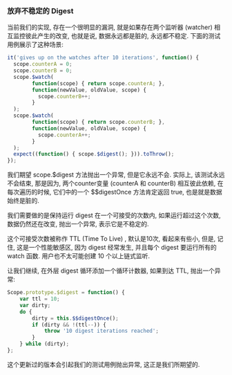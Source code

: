 ### 放弃不稳定的 Digest

当前我们的实现, 存在一个很明显的漏洞, 就是如果存在两个监听器 (watcher) 相互监控彼此产生的改变, 也就是说, 数据永远都是脏的, 永远都不稳定. 下面的测试用例展示了这种场景:

```js
it('gives up on the watches after 10 iterations', function() {
  scope.counterA = 0;
  scope.counterB = 0;
  scope.$watch(
        function(scope) { return scope.counterA; },
        function(newValue, oldValue, scope) {
          scope.counterB++;
        }
  );
  scope.$watch(
        function(scope) { return scope.counterB; },
        function(newValue, oldValue, scope) {
          scope.counterA++;
        }
  );
  expect((function() { scope.$digest(); })).toThrow();
});
```

我们期望 scope.$digest 方法抛出一个异常, 但是它永远不会. 实际上, 该测试永远不会结束, 那是因为, 两个counter变量 (counterA 和 counterB) 相互彼此依赖, 在每次遍历的时候, 它们中的一个 $$digestOnce 方法肯定返回 true, 也是就是数据始终是脏的.

我们需要做的是保持运行 digest 在一个可接受的次数内, 如果运行超过这个次数, 数据仍然还在改变, 抛出一个异常, 表示它是不稳定的.

这个可接受次数被称作 TTL (Time To Live) , 默认是10次, 看起来有些小, 但是, 记住, 这是一个性能敏感区, 因为 digest 经常发生, 并且每个 digest 要运行所有的 watch 函数. 用户也不太可能创建 10 个以上链式监听.

让我们继续, 在外层 digest 循环添加一个循环计数器, 如果到达 TTL, 抛出一个异常:


```js
Scope.prototype.$digest = function() {
    var ttl = 10;
    var dirty;
    do {
        dirty = this.$$digestOnce();
        if (dirty && !(ttl--)) {
            throw '10 digest iterations reached';
        }
    } while (dirty);
};
```

这个更新过的版本会引起我们的测试用例抛出异常, 这正是我们所期望的.